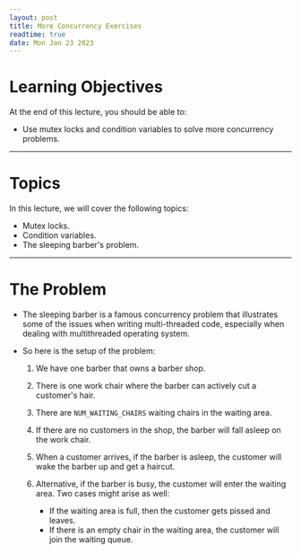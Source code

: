 ```yaml
---
layout: post
title: More Concurrency Exercises
readtime: true
date: Mon Jan 23 2023 
---
```


# Learning Objectives

At the end of this lecture, you should be able to:

- Use mutex locks and condition variables to solve more concurrency problems.

---

# Topics

In this lecture, we will cover the following topics:

- Mutex locks.
- Condition variables.
- The sleeping barber's problem.

---

# The Problem

- The sleeping barber is a famous concurrency problem that illustrates some of
  the issues when writing multi-threaded code, especially when dealing with
  multithreaded operating system.

- So here is the setup of the problem:
  1. We have one barber that owns a barber shop.

  2. There is one work chair where the barber can actively cut a customer's hair.

  3. There are `NUM_WAITING_CHAIRS` waiting chairs in the waiting area.

  4. If there are no customers in the shop, the barber will fall asleep on the
     work chair.

  5. When a customer arrives, if the barber is asleep, the customer will wake
     the barber up and get a haircut.

  6. Alternative, if the barber is busy, the customer will enter the waiting
     area. Two cases might arise as well:
     - If the waiting area is full, then the customer gets pissed and leaves.
     - If there is an empty chair in the waiting area, the customer will join
       the waiting queue.
